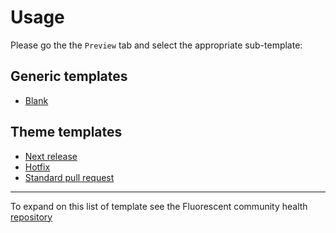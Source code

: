 # Usage

Please go the the `Preview` tab and select the appropriate sub-template:

## Generic templates

* [Blank](?expand=1&template=blank.md)

## Theme templates

* [Next release](?expand=1&template=theme_next_release.md)
* [Hotfix](?expand=1&template=theme_hot_fix.md)
* [Standard pull request](?expand=1&template=theme_standard_pull_request.md)

---

To expand on this list of template see the Fluorescent community health [repository](https://github.com/fluorescent/.github)